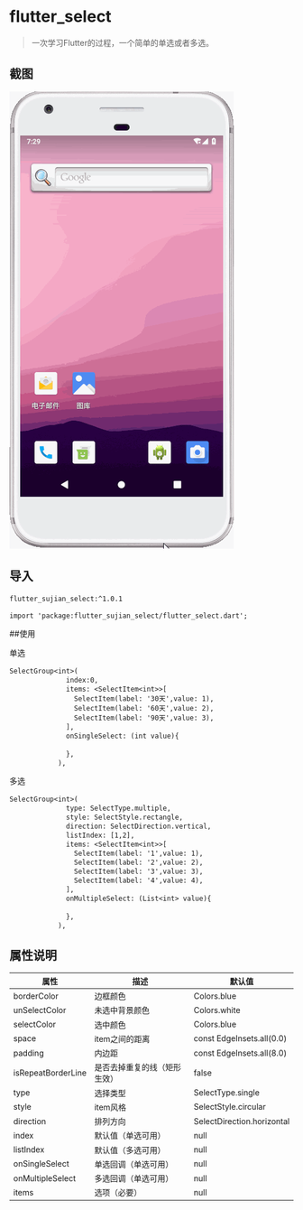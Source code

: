 # flutter_select

> 一次学习Flutter的过程，一个简单的单选或者多选。


## 截图
![截图](./screenshot/1.gif)
## 导入
```
flutter_sujian_select:^1.0.1
```

```
import 'package:flutter_sujian_select/flutter_select.dart';
```

##使用

单选
```
SelectGroup<int>(
              index:0,
              items: <SelectItem<int>>[
                SelectItem(label: '30天',value: 1),
                SelectItem(label: '60天',value: 2),
                SelectItem(label: '90天',value: 3),
              ],
              onSingleSelect: (int value){
              
              },
            ),

```

多选
```
SelectGroup<int>(
              type: SelectType.multiple,
              style: SelectStyle.rectangle,
              direction: SelectDirection.vertical,
              listIndex: [1,2],
              items: <SelectItem<int>>[
                SelectItem(label: '1',value: 1),
                SelectItem(label: '2',value: 2),
                SelectItem(label: '3',value: 3),
                SelectItem(label: '4',value: 4),
              ],
              onMultipleSelect: (List<int> value){
             
              },
            ),
```


## 属性说明


| 属性 | 描述 | 默认值 |
| ------ | ------ | ------ |
| borderColor | 边框颜色 | Colors.blue |
| unSelectColor | 未选中背景颜色 | Colors.white |
| selectColor | 选中颜色 | Colors.blue |
| space | item之间的距离 | const EdgeInsets.all(0.0) |
| padding | 内边距 | const EdgeInsets.all(8.0) |
| isRepeatBorderLine | 是否去掉重复的线（矩形生效） | false |
| type | 选择类型 | SelectType.single |
| style | item风格 | SelectStyle.circular |
| direction | 排列方向 | SelectDirection.horizontal |
| index | 默认值（单选可用） | null |
| listIndex | 默认值（多选可用） | null |
| onSingleSelect | 单选回调（单选可用） | null |
| onMultipleSelect | 多选回调（单选可用） | null |
| items | 选项（必要） | null |



